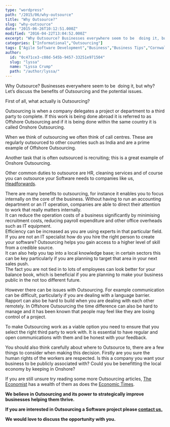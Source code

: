 ```yaml
---
type: "wordpress"
path: "/2015/06/why-outsource"
title: "Why Outsource?"
slug: "why-outsource"
date: "2015-06-26T10:12:51.000Z"
modified: "2016-04-22T13:04:52.000Z"
excerpt: "Why Outsource? Businesses everywhere seem to be  doing it, but why? Let’s discuss the benefits of Outsourcing and the potential issues. First of all, what actually is Outsourcing? Outsourcing is when a company delegates a project or department to a third party to complete. If this work is being done abroad it is referred to as …"
categories: ["Informational","Outsourcing"]
tags: ["Agile Software Development","Business","Business Tips","Cornwall","Headforwards","Infomational","Offshore Outsourcing","Onshore Outsourcing","onshore software outsourcing companies","Outsource","Outsourcing","Relocating","software companies cornwall","software companies uk","Software Outsourcing","software outsourcing uk","software partners","software partners cornwall","software partners england","software partners uk"]
author:
  id: "0c471ce3-c08d-545b-9457-33251e971504"
  slug: "lyssa"
  name: "Lyssa Crump"
  path: "/author/lyssa/"
---
```

Why Outsource? Businesses everywhere seem to be  doing it, but why? Let’s discuss the benefits of Outsourcing and the potential issues.

First of all, what actually is Outsourcing?

Outsourcing is when a company delegates a project or department to a third party to complete. If this work is being done abroad it is referred to as Offshore Outsourcing and if it is being done within the same country it is called Onshore Outsourcing.

When we think of outsourcing we often think of call centres. These are regularly outsourced to other countries such as India and are a prime example of Offshore Outsourcing.

Another task that is often outsourced is recruiting; this is a great example of Onshore Outsourcing.

Other common duties to outsource are HR, cleaning services and of course you can outsource your Software needs to companies like us, [Headforwards](http://www.headforwards.com/what-we-do/).

There are many benefits to outsourcing, for instance it enables you to focus internally on the core of the business. Without having to run an accounting department or an IT operation, companies are able to direct their attention to work that really matters internally.  
It can reduce the operation costs of a business significantly by minimising recruitment costs, reducing payroll expenditure and other office overheads such as IT equipment.  
Efficiency can be increased as you are using experts in that particular field. If you are not an IT specialist how do you hire the right person to create your software? Outsourcing helps you gain access to a higher level of skill from a credible source.  
It can also help you tap into a local knowledge base; in certain sectors this can be key particularly if you are planning to target that area in your next sales push.  
The fact you are not tied in to lots of employees can look better for your balance book, which is beneficial if you are planning to make your business public in the not too different future.

However there can be issues with Outsourcing. For example communication can be difficult, particularly if you are dealing with a language barrier. Rapport can also be hard to build when you are dealing with each other remotely. In Offshore Outsourcing the time difference can also be hard to manage and it has been known that people may feel like they are losing control of a project.

To make Outsourcing work as a viable option you need to ensure that you select the right third party to work with. It is essential to have regular and open communications with them and be honest with your feedback.

You should also think carefully about where to Outsource to, there are a few things to consider when making this decision. Firstly are you sure the human rights of the workers are respected. Is this a company you want your business to be publicly associated with? Could you be benefitting the local economy by keeping in Onshore?

If you are still unsure try reading some more Outsourcing articles, [The Economist](http://www.economist.com/topics/outsourcing) has a wealth of them as does the [Economic Times](http://articles.economictimes.indiatimes.com/keyword/outsourcing).

**We believe in Outsourcing and its power to strategically improve businesses helping them thrive.**

**If you are interested in Outsourcing a Software project please [contact us.](http://www.headforwards.com/contactus/)**

**We would love to discuss the opportunity with you.**
